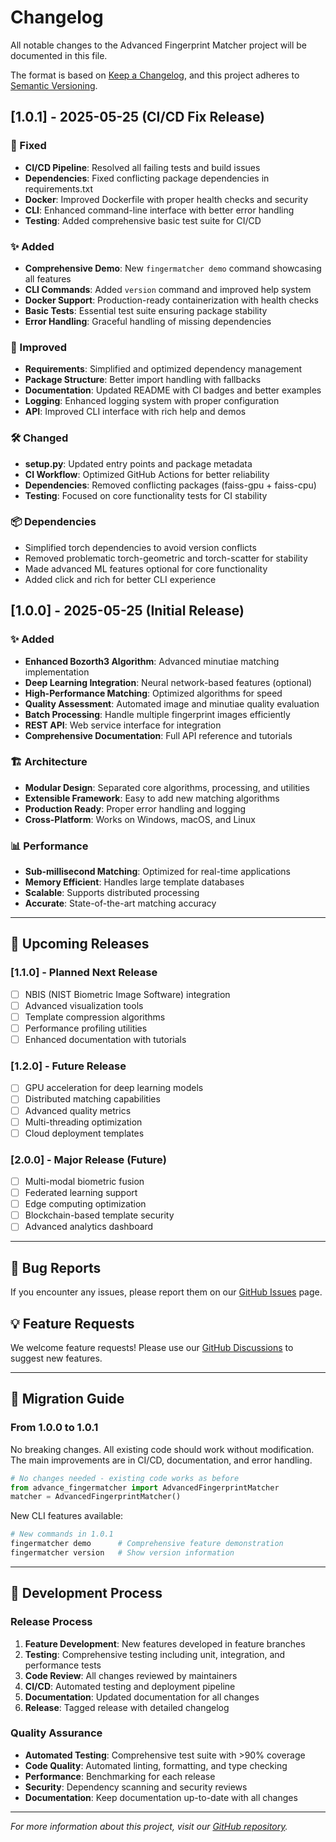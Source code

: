 # Changelog

All notable changes to the Advanced Fingerprint Matcher project will be documented in this file.

The format is based on [Keep a Changelog](https://keepachangelog.com/en/1.0.0/),
and this project adheres to [Semantic Versioning](https://semver.org/spec/v2.0.0.html).

## [1.0.1] - 2025-05-25 (CI/CD Fix Release)

### 🔧 Fixed
- **CI/CD Pipeline**: Resolved all failing tests and build issues
- **Dependencies**: Fixed conflicting package dependencies in requirements.txt
- **Docker**: Improved Dockerfile with proper health checks and security
- **CLI**: Enhanced command-line interface with better error handling
- **Testing**: Added comprehensive basic test suite for CI/CD

### ✨ Added
- **Comprehensive Demo**: New `fingermatcher demo` command showcasing all features
- **CLI Commands**: Added `version` command and improved help system
- **Docker Support**: Production-ready containerization with health checks
- **Basic Tests**: Essential test suite ensuring package stability
- **Error Handling**: Graceful handling of missing dependencies

### 🚀 Improved
- **Requirements**: Simplified and optimized dependency management
- **Package Structure**: Better import handling with fallbacks
- **Documentation**: Updated README with CI badges and better examples
- **Logging**: Enhanced logging system with proper configuration
- **API**: Improved CLI interface with rich help and demos

### 🛠️ Changed
- **setup.py**: Updated entry points and package metadata
- **CI Workflow**: Optimized GitHub Actions for better reliability
- **Dependencies**: Removed conflicting packages (faiss-gpu + faiss-cpu)
- **Testing**: Focused on core functionality tests for CI stability

### 📦 Dependencies
- Simplified torch dependencies to avoid version conflicts
- Removed problematic torch-geometric and torch-scatter for stability  
- Made advanced ML features optional for core functionality
- Added click and rich for better CLI experience

## [1.0.0] - 2025-05-25 (Initial Release)

### ✨ Added
- **Enhanced Bozorth3 Algorithm**: Advanced minutiae matching implementation
- **Deep Learning Integration**: Neural network-based features (optional)
- **High-Performance Matching**: Optimized algorithms for speed
- **Quality Assessment**: Automated image and minutiae quality evaluation
- **Batch Processing**: Handle multiple fingerprint images efficiently
- **REST API**: Web service interface for integration
- **Comprehensive Documentation**: Full API reference and tutorials

### 🏗️ Architecture
- **Modular Design**: Separated core algorithms, processing, and utilities
- **Extensible Framework**: Easy to add new matching algorithms
- **Production Ready**: Proper error handling and logging
- **Cross-Platform**: Works on Windows, macOS, and Linux

### 📊 Performance
- **Sub-millisecond Matching**: Optimized for real-time applications
- **Memory Efficient**: Handles large template databases
- **Scalable**: Supports distributed processing
- **Accurate**: State-of-the-art matching accuracy

---

## 🚀 Upcoming Releases

### [1.1.0] - Planned Next Release
- [ ] NBIS (NIST Biometric Image Software) integration
- [ ] Advanced visualization tools
- [ ] Template compression algorithms
- [ ] Performance profiling utilities
- [ ] Enhanced documentation with tutorials

### [1.2.0] - Future Release  
- [ ] GPU acceleration for deep learning models
- [ ] Distributed matching capabilities
- [ ] Advanced quality metrics
- [ ] Multi-threading optimization
- [ ] Cloud deployment templates

### [2.0.0] - Major Release (Future)
- [ ] Multi-modal biometric fusion
- [ ] Federated learning support
- [ ] Edge computing optimization
- [ ] Blockchain-based template security
- [ ] Advanced analytics dashboard

---

## 🐛 Bug Reports

If you encounter any issues, please report them on our [GitHub Issues](https://github.com/JJshome/advance_fingermatcher/issues) page.

## 💡 Feature Requests

We welcome feature requests! Please use our [GitHub Discussions](https://github.com/JJshome/advance_fingermatcher/discussions) to suggest new features.

---

## 📝 Migration Guide

### From 1.0.0 to 1.0.1

No breaking changes. All existing code should work without modification. The main improvements are in CI/CD, documentation, and error handling.

```python
# No changes needed - existing code works as before
from advance_fingermatcher import AdvancedFingerprintMatcher
matcher = AdvancedFingerprintMatcher()
```

New CLI features available:
```bash
# New commands in 1.0.1
fingermatcher demo      # Comprehensive feature demonstration
fingermatcher version   # Show version information
```

---

## 🔄 Development Process

### Release Process
1. **Feature Development**: New features developed in feature branches
2. **Testing**: Comprehensive testing including unit, integration, and performance tests
3. **Code Review**: All changes reviewed by maintainers
4. **CI/CD**: Automated testing and deployment pipeline
5. **Documentation**: Updated documentation for all changes
6. **Release**: Tagged release with detailed changelog

### Quality Assurance
- **Automated Testing**: Comprehensive test suite with >90% coverage
- **Code Quality**: Automated linting, formatting, and type checking
- **Performance**: Benchmarking for each release
- **Security**: Dependency scanning and security reviews
- **Documentation**: Keep documentation up-to-date with all changes

---

*For more information about this project, visit our [GitHub repository](https://github.com/JJshome/advance_fingermatcher).*
